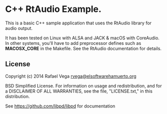 # C++ RtAudio Example.

This is a basic C++ sample application that uses the RtAudio library for audio output.

It has been tested on Linux with ALSA and JACK & macOS with CoreAudio. In other systems, you'll have
to add preprocessor defines such as __MACOSX_CORE__ in the Makefile. See the RtAudio documentation for details.

## License

Copyright (c) 2014 Rafael Vega <rvega@elsoftwarehamuerto.org>
 
BSD Simplified License.
For information on usage and redistribution, and for a DISCLAIMER OF ALL
WARRANTIES, see the file, "LICENSE.txt," in this distribution.

See https://github.com/libpd/libpd for documentation
